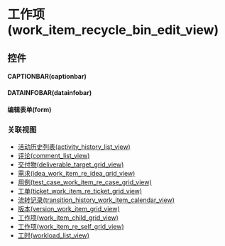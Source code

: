 # 工作项(work_item_recycle_bin_edit_view)  <!-- {docsify-ignore-all} -->



## 控件
#### CAPTIONBAR(captionbar)
#### DATAINFOBAR(datainfobar)
#### 编辑表单(form)


### 关联视图
  * [活动历史列表(activity_history_list_view)](app/view/activity_history_list_view)
  * [评论(comment_list_view)](app/view/comment_list_view)
  * [交付物(deliverable_target_grid_view)](app/view/deliverable_target_grid_view)
  * [需求(idea_work_item_re_idea_grid_view)](app/view/idea_work_item_re_idea_grid_view)
  * [用例(test_case_work_item_re_case_grid_view)](app/view/test_case_work_item_re_case_grid_view)
  * [工单(ticket_work_item_re_ticket_grid_view)](app/view/ticket_work_item_re_ticket_grid_view)
  * [流转记录(transition_history_work_item_calendar_view)](app/view/transition_history_work_item_calendar_view)
  * [版本(version_work_item_grid_view)](app/view/version_work_item_grid_view)
  * [工作项(work_item_child_grid_view)](app/view/work_item_child_grid_view)
  * [工作项(work_item_re_self_grid_view)](app/view/work_item_re_self_grid_view)
  * [工时(workload_list_view)](app/view/workload_list_view)

<script>
 const { createApp } = Vue
  createApp({
    data() {
      return {

      }
    }
  }).use(ElementPlus).mount('#app')
</script>